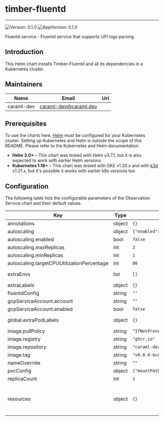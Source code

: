 # timber-fluentd

---
![Version: 0.1.0](https://img.shields.io/badge/Version-0.1.0-informational?style=flat-square)
![AppVersion: 0.1.0](https://img.shields.io/badge/AppVersion-0.1.0-informational?style=flat-square)

Fluentd service - Fluentd service that supports UPI logs parsing

## Introduction

This Helm chart installs Timber-Fluentd and all its dependencies in a Kubernetes cluster.

## Maintainers

| Name | Email | Url |
| ---- | ------ | --- |
| caraml-dev | <caraml-dev@caraml.dev> |  |

## Prerequisites

To use the charts here, [Helm](https://helm.sh/) must be configured for your
Kubernetes cluster. Setting up Kubernetes and Helm is outside the scope of
this README. Please refer to the Kubernetes and Helm documentation.

- **Helm 3.0+** – This chart was tested with Helm v3.7.1, but it is also expected to work with earlier Helm versions
- **Kubernetes 1.18+** – This chart was tested with GKE v1.20.x and with [k3d](https://github.com/rancher/k3d) v1.21.x,
but it's possible it works with earlier k8s versions too

## Configuration

The following table lists the configurable parameters of the Observation Service chart and their default values.

| Key | Type | Default | Description |
|-----|------|---------|-------------|
| annotations | object | `{}` | Annotations to add to fluentd pod |
| autoscaling | object | `{"enabled":false,"maxReplicas":2,"minReplicas":1,"targetCPUUtilizationPercentage":80}` | HPA scaling configuration for Observation Service fluentd |
| autoscaling.enabled | bool | `false` | Toggle to enable HPA scaling |
| autoscaling.maxReplicas | int | `2` | Maximum replicas for HPA scaling |
| autoscaling.minReplicas | int | `1` | Minimum replicas for HPA scaling |
| autoscaling.targetCPUUtilizationPercentage | int | `80` | CPU utilization percentage threshold to activate HPA scaling |
| extraEnvs | list | `[]` | List of extra environment variables to add to fluentd container |
| extraLabels | object | `{}` | List of extra labels to add to fluentd K8s resources |
| fluentdConfig | string | `""` | Fluentd config to be mounted as fluentd/etc/fluent.conf |
| gcpServiceAccount.account | string | `""` | Base64 encoded service account json |
| gcpServiceAccount.enabled | bool | `false` | Flag to toggle flushing Observation logs to BQ |
| global.extraPodLabels | object | `{}` | Extra pod labels in a map[string]string format, most likely to be used for the costing labels. |
| image.pullPolicy | string | `"IfNotPresent"` | Docker image pull policy |
| image.registry | string | `"ghcr.io"` | Docker registry for fluentd image |
| image.repository | string | `"caraml-dev/timber/fluentd"` | Docker image repository for fluentd |
| image.tag | string | `"v0.0.0-build.16-01ac82e"` | Docker image tag for fluentd |
| nameOverride | string | `""` |  |
| pvcConfig | object | `{"mountPath":"/cache","name":"cache-volume","storage":"3Gi"}` | PVC configurations for fluentd StatefulSet storage |
| replicaCount | int | `1` |  |
| resources | object | `{}` | Resources requests and limits for fluentd StatefulSet. This should be set according to your cluster capacity and service level objectives. Reference: https://kubernetes.io/docs/concepts/configuration/manage-resources-containers/ |